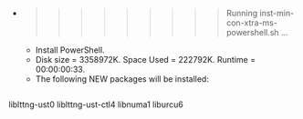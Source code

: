 * >>>>>>>>> Running inst-min-con-xtra-ms-powershell.sh ...
  * Install PowerShell.
  * Disk size = 3358972K. Space Used = 222792K. Runtime = 00:00:00:33.
  * The following NEW packages will be installed:
  ```bash
liblttng-ust0 liblttng-ust-ctl4 libnuma1 liburcu6
  ```
